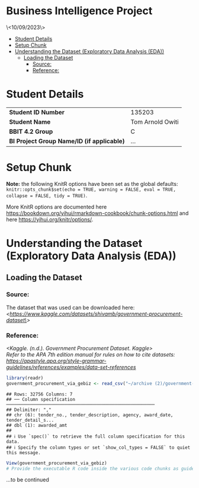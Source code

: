 Business Intelligence Project
================
<Tom Arnold Owiti>
\<10/09/2023\>

- [Student Details](#student-details)
- [Setup Chunk](#setup-chunk)
- [Understanding the Dataset (Exploratory Data Analysis
  (EDA))](#understanding-the-dataset-exploratory-data-analysis-eda)
  - [Loading the Dataset](#loading-the-dataset)
    - [Source:](#source)
    - [Reference:](#reference)

# Student Details

|                                              |                  |
|----------------------------------------------|------------------|
| **Student ID Number**                        | 135203           |
| **Student Name**                             | Tom Arnold Owiti |
| **BBIT 4.2 Group**                           | C                |
| **BI Project Group Name/ID (if applicable)** | …                |

# Setup Chunk

**Note:** the following KnitR options have been set as the global
defaults: <BR>
`knitr::opts_chunk$set(echo = TRUE, warning = FALSE, eval = TRUE, collapse = FALSE, tidy = TRUE)`.

More KnitR options are documented here
<https://bookdown.org/yihui/rmarkdown-cookbook/chunk-options.html> and
here <https://yihui.org/knitr/options/>.

# Understanding the Dataset (Exploratory Data Analysis (EDA))

## Loading the Dataset

### Source:

The dataset that was used can be downloaded here: *\<<a
href="https://www.kaggle.com/datasets/shivamb/government-procurement-dataset\"
class="uri">https://www.kaggle.com/datasets/shivamb/government-procurement-dataset\</a>\>*

### Reference:

*\<Kaggle. (n.d.). Government Procurement Dataset. Kaggle\>  
Refer to the APA 7th edition manual for rules on how to cite datasets:
<https://apastyle.apa.org/style-grammar-guidelines/references/examples/data-set-references>*

``` r
library(readr)
government_procurement_via_gebiz <- read_csv("~/archive (2)/government-procurement-via-gebiz.csv")
```

    ## Rows: 32756 Columns: 7
    ## ── Column specification ────────────────────────────────────────────────────────
    ## Delimiter: ","
    ## chr (6): tender_no., tender_description, agency, award_date, tender_detail_s...
    ## dbl (1): awarded_amt
    ## 
    ## ℹ Use `spec()` to retrieve the full column specification for this data.
    ## ℹ Specify the column types or set `show_col_types = FALSE` to quiet this message.

``` r
View(government_procurement_via_gebiz)
# Provide the executable R code inside the various code chunks as guided by the lab work.
```

…to be continued
